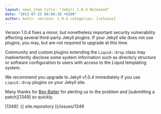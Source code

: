 ```yaml
---
layout: news_item title: "Jekyll 1.0.4 Released"
date: "2013-07-25 09:08:38 +0200"
author: mattr- version: 1.0.4 categories: [release]
---
```


Version 1.0.4 fixes a minor, but nonetheless important security vulnerability affecting several third-party Jekyll
plugins. If your Jekyll site does not use plugins, you may, but are not required to upgrade at this time.

Community and custom plugins extending the `Liquid::Drop` class may inadvertently disclose some system information such
as directory structure or software configuration to users with access to the Liquid templating system.

We recommend you upgrade to Jekyll v1.0.4 immediately if you use `Liquid::Drop` plugins on your Jekyll site.

Many thanks for [Ben Balter](https://github.com/benbalter) for alerting us to the problem and [submitting a patch][1349]
so quickly.

[230]: https://github.com/Shopify/liquid/pull/230
[1349]: {{ site.repository }}/issues/1349
